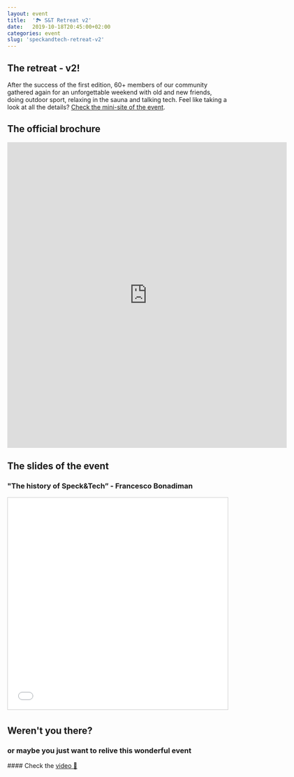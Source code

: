 ```yaml
---
layout: event
title:  '🏞 S&T Retreat v2'
date:   2019-10-18T20:45:00+02:00
categories: event
slug: 'speckandtech-retreat-v2'
---
```


## The retreat - v2!
After the success of the first edition, 60+ members of our community gathered again for an unforgettable weekend with old and new friends, doing outdoor sport, relaxing in the sauna and talking tech.
Feel like taking a look at all the details? [Check the mini-site of the event](https://speckand.tech/retreat).

<!-- ## The aftermovie
<iframe class="video-embed" src="https://www.facebook.com/plugins/video.php?href=https%3A%2F%2Fwww.facebook.com%2Fspeckandtech%2Fvideos%2F365874970644816%2F&show_text=0&width=560" width="560" style="border:none;overflow:hidden" scrolling="no" frameborder="0" allowTransparency="true" allowFullScreen="true"></iframe> -->

## The official brochure
<iframe src="https://drive.google.com/file/d/1BZUKzEHCbvKrnNV6wNa0-nd2G9TIq6Q8/preview?usp=embed_googleplus" style="border: 0; width: 640; height: 700px;" allowfullscreen></iframe>

## The slides of the event

### "The history of Speck&Tech” - Francesco Bonadiman
<iframe src="//www.slideshare.net/slideshow/embed_code/key/5Da2gI8aMld3qW" width="595" height="485" frameborder="0" marginwidth="0" marginheight="0" scrolling="no" style="border:1px solid #CCC; border-width:1px; margin-bottom:5px; max-width: 100%;" allowfullscreen> </iframe>

## Weren't you there?
### or maybe you just want to relive this wonderful event
<section class="fb-links">
#### Check the <a id="fb_photo_album" class="btn-facebook" target="_blank" href="//www.facebook.com/speckandtech/videos/422990251753389/">video 📼</a>
</section>

